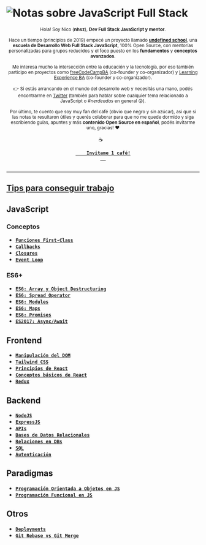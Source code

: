 # ![Notas sobre JavaScript Full Stack](https://i.imgur.com/r1niqs6.png)

<div align="center">  
  <p align="center">
  <sub>Hola! Soy Nico (<strong>nhsz</strong>), <strong>Dev Full Stack JavaScript y mentor</strong>.</sub>
  </p>
  
  <p align="center">
    <sub>
      Hace un tiempo (principios de 2019) empecé un proyecto llamado <a href="https://undefinedschool.io"><strong>undefined school</strong></a>, una <strong>escuela de Desarrollo Web Full Stack JavaScript</strong>, 100% Open Source, con mentorías personalizadas para grupos reducidos y el foco puesto en los <strong>fundamentos</strong> y <strong>conceptos avanzados</strong>.
    </sub>
  </p>

  <p align="center">
    <sub>
      Me interesa mucho la intersección entre la educación y la tecnología, por eso también participo en proyectos como <a href="https://freecodecampba.org">freeCodeCampBA</a> (co-founder y co-organizador) y <a href="https://twitter.com/LXBA_">Learning Experience BA</a> (co-founder y co-organizador).
    </sub>
  </p>

 <p align="center">
    <sub>
  👉 Si estás arrancando en el mundo del desarrollo web y necesitás una mano, podés encontrarme en <a href="https://twitter.com/_nhsz/">Twitter</a> (también para hablar sobre cualquier tema relacionado a JavaScript o <em>#nerdeadas</em> en general 😛).
  </sub>
  </p>
  
  <p align="center">
  <sub>
    Por último, te cuento que soy muy fan del café (obvio que negro y sin azúcar), asi que si las notas te resultaron útiles y querés colaborar para que no me quede dormido y siga escribiendo guías, apuntes y más <strong>contenido Open Source en español</strong>, podés invitarme uno, gracias! ❤️
  </sub>
  </p>
  
  <p align="center">
  ☕
  <code> 
  <a href="https://cafecito.app/nhsz">
    <strong>Invitame 1 café!</strong>
  </a>
  </code>
  </p>
  <hr>
</div>

## [Tips para conseguir trabajo](https://github.com/undefinedschool/get-a-job.md)

## JavaScript

### Conceptos

- **[`Funciones First-Class`](https://github.com/undefinedschool/notes-functions-first-class)**
- **[`Callbacks`](https://github.com/undefinedschool/notes-callbacks)**
- **[`Closures`](https://github.com/undefinedschool/notes-closures)**
- **[`Event Loop`](https://github.com/undefinedschool/notes-event-loop)**

### ES6+

- **[`ES6: Array y Object Destructuring`](https://github.com/undefinedschool/notes-es6-destructuring)**
- **[`ES6: Spread Operator`](https://github.com/undefinedschool/notes-es6-spread-operator)**
- **[`ES6: Modules`](https://github.com/undefinedschool/notes-es6-modules)**
- **[`ES6: Maps`](https://github.com/undefinedschool/notes-es6-maps)**
- **[`ES6: Promises`](https://github.com/undefinedschool/notes-es6-promises)**
- **[`ES2017: Async/Await`](https://github.com/undefinedschool/notes-es2017-async-await)**
  
## Frontend

- **[`Manipulación del DOM`](https://github.com/undefinedschool/notes-dom)**
- **[`Tailwind CSS`](https://github.com/undefinedschool/notes-tailwind-css)**
- **[`Principios de React`](https://github.com/undefinedschool/notes-react-principles)**
- **[`Conceptos básicos de React`](https://github.com/undefinedschool/notes-react-basics)**
- **[`Redux`](https://github.com/undefinedschool/notes-redux)**

## Backend

- **[`NodeJS`](https://github.com/undefinedschool/notes-nodejs)**
- **[`ExpressJS`](https://github.com/undefinedschool/notes-expressjs)**
- **[`APIs`](https://github.com/undefinedschool/notes-apis)**
- **[`Bases de Datos Relacionales`](https://github.com/undefinedschool/notes-dbs)**
- **[`Relaciones en DBs`](https://github.com/undefinedschool/notes-dbs-relationships)**
- **[`SQL`](https://github.com/undefinedschool/notes-sql)**
- **[`Autenticación`](https://github.com/undefinedschool/notes-auth)**

## Paradigmas

- **[`Programación Orientada a Objetos en JS`](https://github.com/undefinedschool/notes-oop-js)**
- **[`Programación Funcional en JS`](https://github.com/undefinedschool/notes-fp-js)**

## Otros

- **[`Deployments`](https://github.com/undefinedschool/notes-deployment)**
- **[`Git Rebase vs Git Merge`](https://github.com/undefinedschool/notes-rebase-vs-merge)**
